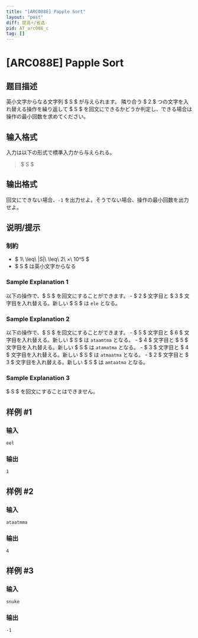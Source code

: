 ```yaml
---
title: "[ARC088E] Papple Sort"
layout: "post"
diff: 提高+/省选-
pid: AT_arc088_c
tag: []
---
```


# [ARC088E] Papple Sort

## 题目描述

[problemUrl]: https://atcoder.jp/contests/arc088/tasks/arc088_c

英小文字からなる文字列 $ S $ が与えられます。 隣り合う $ 2 $ つの文字を入れ替える操作を繰り返して $ S $ を回文にできるかどうか判定し、できる場合は操作の最小回数を求めてください。

## 输入格式

入力は以下の形式で標準入力から与えられる。

> $ S $

## 输出格式

回文にできない場合、`-1` を出力せよ。そうでない場合、操作の最小回数を出力せよ。

## 说明/提示

### 制約

- $ 1\ \leq\ |S|\ \leq\ 2\ ×\ 10^5 $
- $ S $ は英小文字からなる

### Sample Explanation 1

以下の操作で、$ S $ を回文にすることができます。 - $ 2 $ 文字目と $ 3 $ 文字目を入れ替える。新しい $ S $ は `ele` となる。

### Sample Explanation 2

以下の操作で、$ S $ を回文にすることができます。 - $ 5 $ 文字目と $ 6 $ 文字目を入れ替える。新しい $ S $ は `ataamtma` となる。 - $ 4 $ 文字目と $ 5 $ 文字目を入れ替える。新しい $ S $ は `atamatma` となる。 - $ 3 $ 文字目と $ 4 $ 文字目を入れ替える。新しい $ S $ は `atmaatma` となる。 - $ 2 $ 文字目と $ 3 $ 文字目を入れ替える。新しい $ S $ は `amtaatma` となる。

### Sample Explanation 3

$ S $ を回文にすることはできません。

## 样例 #1

### 输入

```
eel
```

### 输出

```
1
```

## 样例 #2

### 输入

```
ataatmma
```

### 输出

```
4
```

## 样例 #3

### 输入

```
snuke
```

### 输出

```
-1
```

